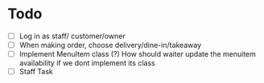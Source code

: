 # Todo

- [ ] Log in as staff/ customer/owner
- [ ] When making order, choose delivery/dine-in/takeaway
- [ ] Implement MenuItem class (?) How should waiter update the menuitem availability if we dont implement its class
- [ ] Staff Task
